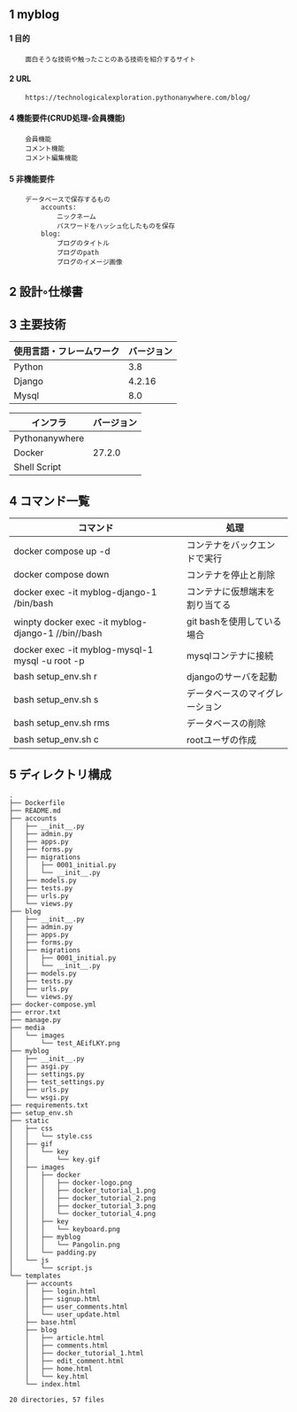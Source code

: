 ## 1 myblog
#### 1 目的
        面白そうな技術や触ったことのある技術を紹介するサイト
#### 2 URL
        https://technologicalexploration.pythonanywhere.com/blog/

#### 4 機能要件(CRUD処理◦会員機能)
        会員機能
        コメント機能
        コメント編集機能

#### 5 非機能要件
        データベースで保存するもの
            accounts:
                ニックネーム
                パスワードをハッシュ化したものを保存
            blog:
                ブログのタイトル
                ブログのpath
                ブログのイメージ画像

## 2 設計◦仕様書

## 3 主要技術
|使用言語・フレームワーク|バージョン|
|------------------------|----------|
|Python                  | 3.8      |
|Django                  | 4.2.16   |
|Mysql                   | 8.0      |


|インフラ       |バージョン     |
|---------------|---------------|
|Pythonanywhere |               |
|Docker         |27.2.0         |
|Shell Script   |               |

## 4 コマンド一覧

|コマンド                                   | 処理                          |
|------------------------------------------|-------------------------------|
|docker compose up -d                      |コンテナをバックエンドで実行   |
|docker compose down                       |コンテナを停止と削除           |
|docker exec -it myblog-django-1 /bin/bash |コンテナに仮想端末を割り当てる |
|winpty docker exec -it myblog-django-1 //bin//bash |git bashを使用している場合     |
|docker exec -it myblog-mysql-1 mysql -u root -p|mysqlコンテナに接続|
|bash setup_env.sh r                       |djangoのサーバを起動           |
|bash setup_env.sh s                       |データベースのマイグレーション            |
|bash setup_env.sh rms                       |データベースの削除            |
|bash setup_env.sh c                       |rootユーザの作成           |

## 5 ディレクトリ構成

```
.
├── Dockerfile
├── README.md
├── accounts
│   ├── __init__.py
│   ├── admin.py
│   ├── apps.py
│   ├── forms.py
│   ├── migrations
│   │   ├── 0001_initial.py
│   │   └── __init__.py
│   ├── models.py
│   ├── tests.py
│   ├── urls.py
│   └── views.py
├── blog
│   ├── __init__.py
│   ├── admin.py
│   ├── apps.py
│   ├── forms.py
│   ├── migrations
│   │   ├── 0001_initial.py
│   │   └── __init__.py
│   ├── models.py
│   ├── tests.py
│   ├── urls.py
│   └── views.py
├── docker-compose.yml
├── error.txt
├── manage.py
├── media
│   └── images
│       └── test_AEifLKY.png
├── myblog
│   ├── __init__.py
│   ├── asgi.py
│   ├── settings.py
│   ├── test_settings.py
│   ├── urls.py
│   └── wsgi.py
├── requirements.txt
├── setup_env.sh
├── static
│   ├── css
│   │   └── style.css
│   ├── gif
│   │   └── key
│   │       └── key.gif
│   ├── images
│   │   ├── docker
│   │   │   ├── docker-logo.png
│   │   │   ├── docker_tutorial_1.png
│   │   │   ├── docker_tutorial_2.png
│   │   │   ├── docker_tutorial_3.png
│   │   │   └── docker_tutorial_4.png
│   │   ├── key
│   │   │   └── keyboard.png
│   │   ├── myblog
│   │   │   └── Pangolin.png
│   │   └── padding.py
│   └── js
│       └── script.js
└── templates
    ├── accounts
    │   ├── login.html
    │   ├── signup.html
    │   ├── user_comments.html
    │   └── user_update.html
    ├── base.html
    ├── blog
    │   ├── article.html
    │   ├── comments.html
    │   ├── docker_tutorial_1.html
    │   ├── edit_comment.html
    │   ├── home.html
    │   └── key.html
    └── index.html

20 directories, 57 files
```
